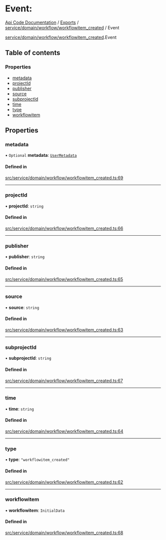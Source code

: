 # Event: 
 
[Api Code Documentation](../README.md) / [Exports](../modules.md) / [service/domain/workflow/workflowitem\_created](../modules/service_domain_workflow_workflowitem_created.md) / Event

[service/domain/workflow/workflowitem\_created](../modules/service_domain_workflow_workflowitem_created.md).Event

## Table of contents

### Properties

- [metadata](service_domain_workflow_workflowitem_created.Event.md#metadata)
- [projectId](service_domain_workflow_workflowitem_created.Event.md#projectid)
- [publisher](service_domain_workflow_workflowitem_created.Event.md#publisher)
- [source](service_domain_workflow_workflowitem_created.Event.md#source)
- [subprojectId](service_domain_workflow_workflowitem_created.Event.md#subprojectid)
- [time](service_domain_workflow_workflowitem_created.Event.md#time)
- [type](service_domain_workflow_workflowitem_created.Event.md#type)
- [workflowitem](service_domain_workflow_workflowitem_created.Event.md#workflowitem)

## Properties

### metadata

• `Optional` **metadata**: [`UserMetadata`](../modules/service_domain_metadata.md#usermetadata)

#### Defined in

[src/service/domain/workflow/workflowitem_created.ts:69](https://github.com/openkfw/TruBudget/blob/90402cb/api/src/service/domain/workflow/workflowitem_created.ts#L69)

___

### projectId

• **projectId**: `string`

#### Defined in

[src/service/domain/workflow/workflowitem_created.ts:66](https://github.com/openkfw/TruBudget/blob/90402cb/api/src/service/domain/workflow/workflowitem_created.ts#L66)

___

### publisher

• **publisher**: `string`

#### Defined in

[src/service/domain/workflow/workflowitem_created.ts:65](https://github.com/openkfw/TruBudget/blob/90402cb/api/src/service/domain/workflow/workflowitem_created.ts#L65)

___

### source

• **source**: `string`

#### Defined in

[src/service/domain/workflow/workflowitem_created.ts:63](https://github.com/openkfw/TruBudget/blob/90402cb/api/src/service/domain/workflow/workflowitem_created.ts#L63)

___

### subprojectId

• **subprojectId**: `string`

#### Defined in

[src/service/domain/workflow/workflowitem_created.ts:67](https://github.com/openkfw/TruBudget/blob/90402cb/api/src/service/domain/workflow/workflowitem_created.ts#L67)

___

### time

• **time**: `string`

#### Defined in

[src/service/domain/workflow/workflowitem_created.ts:64](https://github.com/openkfw/TruBudget/blob/90402cb/api/src/service/domain/workflow/workflowitem_created.ts#L64)

___

### type

• **type**: ``"workflowitem_created"``

#### Defined in

[src/service/domain/workflow/workflowitem_created.ts:62](https://github.com/openkfw/TruBudget/blob/90402cb/api/src/service/domain/workflow/workflowitem_created.ts#L62)

___

### workflowitem

• **workflowitem**: `InitialData`

#### Defined in

[src/service/domain/workflow/workflowitem_created.ts:68](https://github.com/openkfw/TruBudget/blob/90402cb/api/src/service/domain/workflow/workflowitem_created.ts#L68)
